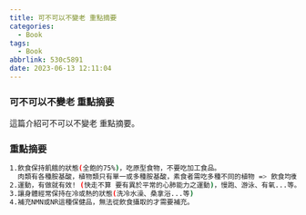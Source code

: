 ```yaml
---
title: 可不可以不變老 重點摘要
categories:
  - Book
tags:
  - Book
abbrlink: 530c5891
date: 2023-06-13 12:11:04
---
```

### 可不可以不變老 重點摘要
<!--more-->
這篇介紹可不可以不變老 重點摘要。

### 重點摘要
```sh
1.飲食保持飢餓的狀態(全飽的75%)，吃原型食物，不要吃加工食品。
  肉類有各種胺基酸，植物類只有單一或多種胺基酸，素食者需吃多種不同的植物 => 飲食均衡最重要
2.運動，有做就有效! (快走不算 要有異於平常的心肺能力之運動)，慢跑、游泳、有氧...等。
3.讓身體經常保持在冷或熱的狀態(洗冷水澡、桑拿浴...等)
4.補充NMN或NR這種保健品，無法從飲食攝取的才需要補充。
```